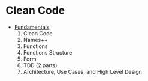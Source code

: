 # Clean Code

* [Fundamentals](Fundamentals.md)
  1. Clean Code
  2. Names++
  3. Functions
  4. Functions Structure
  5. Form
  6. TDD (2 parts)
  7. Architecture, Use Cases, and High Level Design
